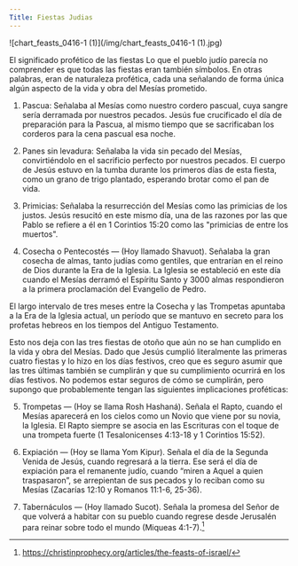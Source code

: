 ```yaml
---
Title: Fiestas Judias
---
```


![chart_feasts_0416-1 (1)](/img/chart_feasts_0416-1 (1).jpg)

El significado profético de las fiestas
Lo que el pueblo judío parecía no comprender es que todas las fiestas eran también símbolos. En otras palabras, eran de naturaleza profética, cada una señalando de forma única algún aspecto de la vida y obra del Mesías prometido.

1) Pascua: Señalaba al Mesías como nuestro cordero pascual, cuya sangre sería derramada por nuestros pecados. Jesús fue crucificado el día de preparación para la Pascua, al mismo tiempo que se sacrificaban los corderos para la cena pascual esa noche.

2) Panes sin levadura: Señalaba la vida sin pecado del Mesías, convirtiéndolo en el sacrificio perfecto por nuestros pecados. El cuerpo de Jesús estuvo en la tumba durante los primeros días de esta fiesta, como un grano de trigo plantado, esperando brotar como el pan de vida.

3) Primicias: Señalaba la resurrección del Mesías como las primicias de los justos. Jesús resucitó en este mismo día, una de las razones por las que Pablo se refiere a él en 1 Corintios 15:20 como las "primicias de entre los muertos".

4) Cosecha o Pentecostés — (Hoy llamado Shavuot). Señalaba la gran cosecha de almas, tanto judías como gentiles, que entrarían en el reino de Dios durante la Era de la Iglesia. La Iglesia se estableció en este día cuando el Mesías derramó el Espíritu Santo y 3000 almas respondieron a la primera proclamación del Evangelio de Pedro.

El largo intervalo de tres meses entre la Cosecha y las Trompetas apuntaba a la Era de la Iglesia actual, un período que se mantuvo en secreto para los profetas hebreos en los tiempos del Antiguo Testamento.

Esto nos deja con las tres fiestas de otoño que aún no se han cumplido en la vida y obra del Mesías. Dado que Jesús cumplió literalmente las primeras cuatro fiestas y lo hizo en los días festivos, creo que es seguro asumir que las tres últimas también se cumplirán y que su cumplimiento ocurrirá en los días festivos. No podemos estar seguros de cómo se cumplirán, pero supongo que probablemente tengan las siguientes implicaciones proféticas:

5) Trompetas — (Hoy se llama Rosh Hashaná). Señala el Rapto, cuando el Mesías aparecerá en los cielos como un Novio que viene por su novia, la Iglesia. El Rapto siempre se asocia en las Escrituras con el toque de una trompeta fuerte (1 Tesalonicenses 4:13-18 y 1 Corintios 15:52).

6) Expiación — (Hoy se llama Yom Kipur). Señala el día de la Segunda Venida de Jesús, cuando regresará a la tierra. Ese será el día de expiación para el remanente judío, cuando “miren a Aquel a quien traspasaron”, se arrepientan de sus pecados y lo reciban como su Mesías (Zacarías 12:10 y Romanos 11:1-6, 25-36).

7) Tabernáculos — (Hoy llamado Sucot). Señala la promesa del Señor de que volverá a habitar con su pueblo cuando regrese desde Jerusalén para reinar sobre todo el mundo (Miqueas 4:1-7).[^1]

[^1]: https://christinprophecy.org/articles/the-feasts-of-israel/